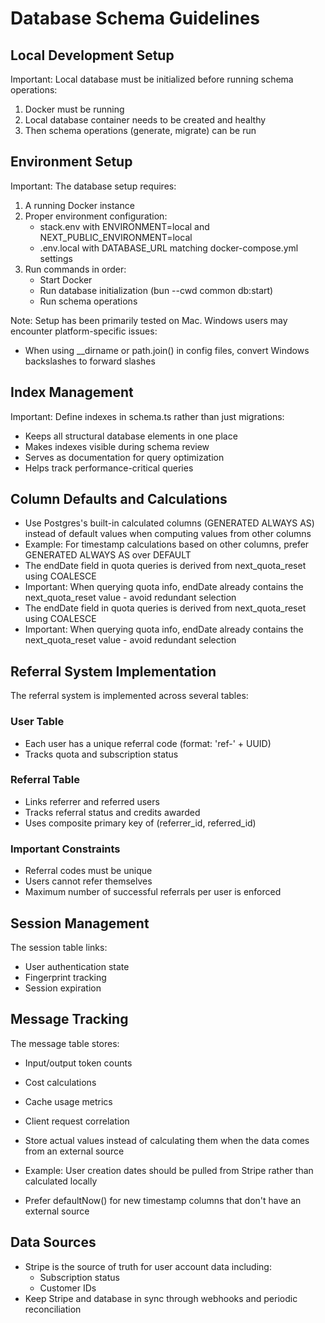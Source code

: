 # Database Schema Guidelines

## Local Development Setup

Important: Local database must be initialized before running schema operations:

1. Docker must be running
2. Local database container needs to be created and healthy
3. Then schema operations (generate, migrate) can be run

## Environment Setup

Important: The database setup requires:

1. A running Docker instance
2. Proper environment configuration:
   - stack.env with ENVIRONMENT=local and NEXT_PUBLIC_ENVIRONMENT=local
   - .env.local with DATABASE_URL matching docker-compose.yml settings
3. Run commands in order:
   - Start Docker
   - Run database initialization (bun --cwd common db:start)
   - Run schema operations

Note: Setup has been primarily tested on Mac. Windows users may encounter platform-specific issues:

- When using \_\_dirname or path.join() in config files, convert Windows backslashes to forward slashes

## Index Management

Important: Define indexes in schema.ts rather than just migrations:
- Keeps all structural database elements in one place
- Makes indexes visible during schema review
- Serves as documentation for query optimization
- Helps track performance-critical queries

## Column Defaults and Calculations

- Use Postgres's built-in calculated columns (GENERATED ALWAYS AS) instead of default values when computing values from other columns
- Example: For timestamp calculations based on other columns, prefer GENERATED ALWAYS AS over DEFAULT
- The endDate field in quota queries is derived from next_quota_reset using COALESCE
- Important: When querying quota info, endDate already contains the next_quota_reset value - avoid redundant selection
- The endDate field in quota queries is derived from next_quota_reset using COALESCE
- Important: When querying quota info, endDate already contains the next_quota_reset value - avoid redundant selection

## Referral System Implementation

The referral system is implemented across several tables:

### User Table

- Each user has a unique referral code (format: 'ref-' + UUID)
- Tracks quota and subscription status

### Referral Table

- Links referrer and referred users
- Tracks referral status and credits awarded
- Uses composite primary key of (referrer_id, referred_id)

### Important Constraints

- Referral codes must be unique
- Users cannot refer themselves
- Maximum number of successful referrals per user is enforced

## Session Management

The session table links:

- User authentication state
- Fingerprint tracking
- Session expiration

## Message Tracking

The message table stores:

- Input/output token counts
- Cost calculations
- Cache usage metrics
- Client request correlation

- Store actual values instead of calculating them when the data comes from an external source
- Example: User creation dates should be pulled from Stripe rather than calculated locally
- Prefer defaultNow() for new timestamp columns that don't have an external source

## Data Sources

- Stripe is the source of truth for user account data including:
  - Subscription status
  - Customer IDs
- Keep Stripe and database in sync through webhooks and periodic reconciliation
